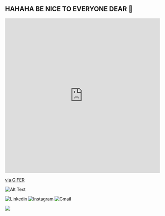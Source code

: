 ## HAHAHA BE NICE TO EVERYONE DEAR 🍺


<div style="padding-top:100.000%;position:relative;"><iframe src="https://gifer.com/embed/3vIU" width="100%" height="100%" style='position:absolute;top:0;left:0;' frameBorder="0" allowFullScreen></iframe></div><p><a href="https://gifer.com">via GIFER</a></p>

![Alt Text](https://i.pinimg.com/originals/d9/67/73/d967736e0810a41b5740dfa640d3ed8c.gif)

[![Linkedin](https://img.shields.io/badge/-LinkedIn-blue?style=flat&logo=Linkedin&logoColor=white)](https://www.linkedin.com/in/bimogempar/)
[![Instagram](https://img.shields.io/badge/-Instagram-c13584?style=flat&labelColor=c13584&logo=instagram&logoColor=white)](https://www.instagram.com/bimogempar/)
[![Gmail](https://img.shields.io/badge/-Gmail-c14438?style=flat&logo=Gmail&logoColor=white)](mailto:bimogempar@gmail.com)


<!-- [![Top Langs](https://github-readme-stats.vercel.app/api/top-langs/?username=bimogempar&border_color=b8b8b8&title_color=ffff&text_color=ffff&bg_color=00000000&layout=compact)](https://github.com/bimogempar/github-readme-stats) -->

![](https://komarev.com/ghpvc/?username=bimogempar&label=Views)
